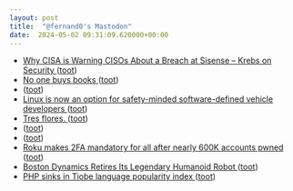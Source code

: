 ```yaml
---
layout: post
title:  "@fernand0's Mastodon"
date:  2024-05-02 09:31:09.620000+00:00
---
```

*  [Why CISA is Warning CISOs About a Breach at Sisense – Krebs on Security ](https://krebsonsecurity.com/2024/04/why-cisa-is-warning-cisos-about-a-breach-at-sisense) ([toot](https://mastodon.social/@fernand0/112370795781760089))
*  [No one buys books ](https://www.elysian.press/p/no-one-buys-book) ([toot](https://mastodon.social/@fernand0/112370612868359574))
*  [ ](https://mastodon.social/users/fernand0/statuses/112369813351074622/activity) ([toot](https://mastodon.social/users/fernand0/statuses/112369813351074622/activity))
*  [Linux is now an option for safety-minded software-defined vehicle developers ](https://arstechnica.com/cars/2024/04/linux-is-now-an-option-for-safety-minded-software-defined-vehicle-developers) ([toot](https://mastodon.social/@fernand0/112368855164728977))
*  [Tres flores. ](https://avecesunafoto.wordpress.com/2024/05/01/tres-flores) ([toot](https://mastodon.social/@fernand0/112367704564930141))
*  [ ](https://mastodon.social/users/fernand0/statuses/112367560535993395/activity) ([toot](https://mastodon.social/users/fernand0/statuses/112367560535993395/activity))
*  [ ](https://mastodon.social/users/fernand0/statuses/112367560232170678/activity) ([toot](https://mastodon.social/users/fernand0/statuses/112367560232170678/activity))
*  [Roku makes 2FA mandatory for all after nearly 600K accounts pwned ](https://www.theregister.com/2024/04/15/roku_2fa_for_everyone) ([toot](https://mastodon.social/@fernand0/112366912734817976))
*  [Boston Dynamics Retires Its Legendary Humanoid Robot ](https://spectrum.ieee.org/boston-dynamics-atlas-retire) ([toot](https://mastodon.social/@fernand0/112366688149176718))
*  [PHP sinks in Tiobe language popularity index ](https://www.infoworld.com/article/3715043/php-sinks-in-tiobe-language-popularity-index.htm) ([toot](https://mastodon.social/@fernand0/112366484353517789))
